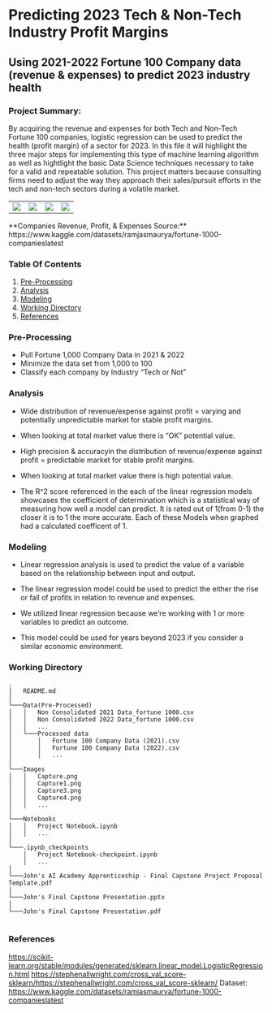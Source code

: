 # Predicting 2023 Tech & Non-Tech Industry Profit Margins
## Using 2021-2022 Fortune 100 Company data (revenue & expenses) to predict 2023 industry health

### Project Summary: 
By acquiring the revenue and expenses for both Tech and Non-Tech Fortune 100 companies, logistic regression can be used to predict the health (profit margin) of a sector for 2023. In this file it will highlight the three major steps for implementing this type of machine learning algorithm as well as hightlight the basic Data Science techniques necessary to take for a valid and repeatable solution. This project matters because consulting firms need to adjust the way they approach their sales/pursuit efforts in the tech and non-tech sectors during a volatile market.

<table width = "100%">
    <tr>
        <td>
            <img src="\John-Nguyen-Deloitte-AI-Academy-Final-Capstone-Project\Images\Capture.PNG"/> 
        </td>
        <td>
            <img src="\John-Nguyen-Deloitte-AI-Academy-Final-Capstone-Project\Images\Capture1.PNG"/>
        </td>
        <td>
            <img src="\John-Nguyen-Deloitte-AI-Academy-Final-Capstone-Project\Images\Capture3.PNG"/>
        </td>
         <td>
            <img src="\John-Nguyen-Deloitte-AI-Academy-Final-Capstone-Project\Images\Capture4.PNG"/>
        </td>
    </tr>
</table>
**Companies Revenue, Profit, & Expenses Source:** https://www.kaggle.com/datasets/ramjasmaurya/fortune-1000-companieslatest

### Table Of Contents
1. [Pre-Processing](#pre-processing)
2. [Analysis](#analysis)
3. [Modeling](#modeling)
4. [Working Directory](#working-directory)
5. [References](#references)

### Pre-Processing
* Pull Fortune 1,000 Company Data in 2021 & 2022 
* Minimize the data set from 1,000 to 100
* Classify each company by Industry “Tech or Not”



### Analysis
* Wide distribution of revenue/expense against profit = varying and potentially unpredictable market for stable profit margins.

* When looking at total market value there is “OK” potential value.

* High precision & accuracyin the distribution of revenue/expense against profit = predictable market for stable profit margins.

* When looking at total market value there is high potential value.

* The R^2 score referenced in the each of the linear regression models showcases the coefficient of determination which is a statistical way of measuring how well a model can predict. It is rated out of 1(from 0-1) the closer it is to 1 the more accurate. Each of these Models when graphed had a calculated coefficent of 1.



### Modeling
* Linear regression analysis is used to predict the value of a variable based on the relationship between input and output.

* The linear regression model could be used to predict the either the rise or fall of profits in relation to revenue and expenses.

* We utilized linear regression because we’re working with 1 or more variables to predict an outcome.

* This model could be used for years beyond 2023 if you consider a similar economic environment.




### Working Directory
```
.
│   README.md    
│
└───Data(Pre-Processed)
│   │   Non Consolidated 2021 Data_fortune 1000.csv
│   │   Non Consolidated 2022 Data_fortune 1000.csv
│   │   ...
│   └───Processed data 
│       │   Fortune 100 Company Data (2021).csv
│       │   Fortune 100 Company Data (2022).csv
│       │   ...
│   
└───Images
│   │   Capture.png
│   │   Capture1.png
│   │   Capture3.png
│   │   Capture4.png
│   │   ...
│   
└───Notebooks
│   │   Project Notebook.ipynb
│   │   ...
│  
└───.ipynb_checkpoints
    │   Project Notebook-checkpoint.ipynb
    │   ... 
│  
└───John's AI Academy Apprenticeship - Final Capstone Project Proposal Template.pdf
│  
└───John's Final Capstone Presentation.pptx
│  
└───John's Final Capstone Presentation.pdf
    
```

### References
https://scikit-learn.org/stable/modules/generated/sklearn.linear_model.LogisticRegression.html
https://stephenallwright.com/cross_val_score-sklearn/https://stephenallwright.com/cross_val_score-sklearn/
Dataset:
https://www.kaggle.com/datasets/ramjasmaurya/fortune-1000-companieslatest

